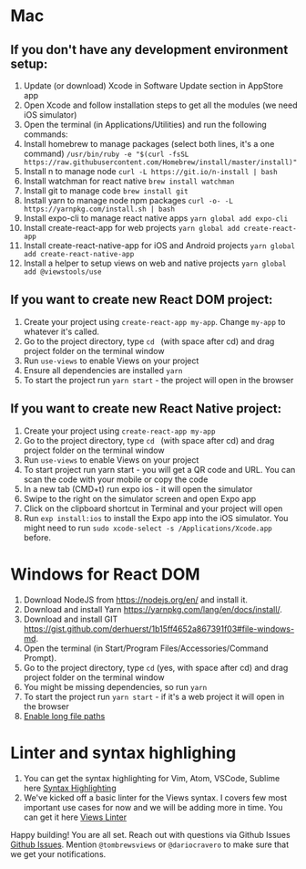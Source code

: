 # Mac

## If you don't have any development environment setup:

1. Update (or download) Xcode in Software Update section in AppStore app
2. Open Xcode and follow installation steps to get all the modules (we need iOS simulator)
3. Open the terminal (in Applications/Utilities) and run the following commands:
4. Install homebrew to manage packages (select both lines, it's a one command)
`/usr/bin/ruby -e "$(curl -fsSL https://raw.githubusercontent.com/Homebrew/install/master/install)"`
5. Install n to manage node
`curl -L https://git.io/n-install | bash`
6. Install watchman for react native
`brew install watchman`
7. Install git to manage code
`brew install git`
8. Install yarn to manage node npm packages
`curl -o- -L https://yarnpkg.com/install.sh | bash`
9. Install expo-cli to manage react native apps
`yarn global add expo-cli`
10. Install create-react-app for web projects
`yarn global add create-react-app`
11. Install create-react-native-app for iOS and Android projects
`yarn global add create-react-native-app`
12. Install a helper to setup views on web and native projects
`yarn global add @viewstools/use`

## If you want to create new React DOM project:
1. Create your project using `create-react-app my-app`. Change `my-app` to whatever it's called.
2. Go to the project directory, type `cd ` (with space after cd) and drag project folder on the terminal window
3. Run `use-views` to enable Views on your project
4. Ensure all dependencies are installed `yarn`
5. To start the project run `yarn start` - the project will open in the browser 

## If you want to create new React Native project:
1. Create your project using `create-react-app my-app`
2. Go to the project directory, type `cd ` (with space after cd) and drag project folder on the terminal window
3. Run `use-views` to enable Views on your project
4. To start project run yarn start - you will get a QR code and URL. You can scan the code with your mobile or copy the code
5. In a new tab (CMD+t) run expo ios - it will open the simulator
6. Swipe to the right on the simulator screen and open Expo app
7. Click on the clipboard shortcut in Terminal and your project will open
8. Run `exp install:ios` to install the Expo app into the iOS simulator. You might need to run `sudo xcode-select -s /Applications/Xcode.app` before.

# Windows for React DOM

1.  Download NodeJS from https://nodejs.org/en/ and install it.
2.  Download and install Yarn https://yarnpkg.com/lang/en/docs/install/.
3.  Download and install GIT https://gist.github.com/derhuerst/1b15ff4652a867391f03#file-windows-md.
4.  Open the terminal (in Start/Program Files/Accessories/Command Prompt).
5.  Go to the project directory, type `cd` (yes, with space after cd) and drag project folder on the terminal window
6.  You might be missing dependencies, so run `yarn`
7.  To start the project run `yarn start` - if it's a web project it will open in the browser
8. [Enable long file paths](https://docs.microsoft.com/en-us/windows/win32/fileio/naming-a-file#enable-long-paths-in-windows-10-version-1607-and-later)

# Linter and syntax highlighing

1. You can get the syntax highlighting for Vim, Atom, VSCode, Sublime here [Syntax Highlighting](SyntaxHighlighting/README.md)
2. We've kicked off a basic linter for the Views syntax. I covers few most important use cases for now and we will be adding more in time. You can get it here [Views Linter](https://marketplace.visualstudio.com/items?itemName=uxtemple.views-lsp)

Happy building! You are all set.
Reach out with questions via Github Issues [Github Issues](https://github.com/viewstools/docs/issues).
Mention `@tombrewsviews` or `@dariocravero` to make sure that we get your notifications.
